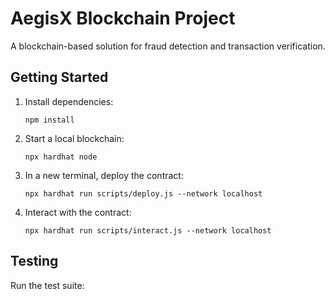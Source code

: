 # AegisX Blockchain Project

A blockchain-based solution for fraud detection and transaction verification.

## Getting Started

1. Install dependencies:
   ```
   npm install
   ```

2. Start a local blockchain:
   ```
   npx hardhat node
   ```

3. In a new terminal, deploy the contract:
   ```
   npx hardhat run scripts/deploy.js --network localhost
   ```

4. Interact with the contract:
   ```
   npx hardhat run scripts/interact.js --network localhost
   ```

## Testing

Run the test suite:
